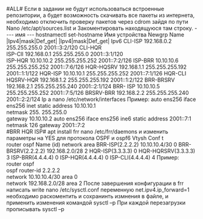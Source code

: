 #ALL# 
Если в задании не будут использоваться встроенные репозитории, а будет возможность скачивать все пакеты из интернета, необходимо отключить проверку пакетов через cdrom зайдя по пути Nano /etc/apt/sources.list и Закоментировать находящуюся там строку. 
---- имя --- 
hostnamectl set-hostname Имя устройства 
Newgrp 
Name
|Ipv4|mask|Def_get|
|Ipv4|mask|Def_get|
Ipv6 
CLI-ISP 
192.168.0.2 
255.255.255.0 
2001::3:2/120 
CLI-HQR  
ISP-ClI 
192.168.0.1 
255.255.255.0 
2001::3:1/120  
ISP-HQR 
10.10.10.2 
255.255.255.252 
2001::7:2/126 
ISP-BRR 
10.10.10.6 
255.255.255.252 
2001::7:6/126 
HQR-HQSRV 
192.168.1.1 
255.255.255.192 
2001::1:1/122 
HQR-ISP 
10.10.10.1 
255.255.255.252 
2001::7:1/126 
HQR-CLI 
HQSRV-HQR 
192.168.1.2 
255.255.255.192 
2001::1:2/122 
BRR-BRSRV 
192.168.2.1 
255.255.255.240 
2001::2:1/124 
BRR- ISP 
10.10.10.5 
255.255.255.252 
2001::7:5/126 
BRSRV-BRR 
192.168.2.2 
255.255.255.240 
2001::2:2/124 
Ip a 
nano /etc/network/interfaces 
Пример: 
auto ens256 
 iface ens256 inet static 
address 10.10.10.1  
netmask 255. 255.255.0  
gateway 10.10.10.2 
auto ens256 
 iface ens256 ine6 static 
address 2001::7:1 
netmask 126 
gateway 2001::7:2  
#BRR HQR ISP# 
apt install frr 
nano /etc/frr/daemons и изменить параметры на YES для протокола OSPF и ospf6 
Vtysh 
Conf t  
router ospf 
Name (id) 
network 
area 
BRR-ISP(2.2.2.2) 
10.10.10.4/30 
0 
BRR-BRSRV(2.2.2.2) 
192.168.2.0/28 
2 
HQR-ISP(3.3.3.3) 
0
HQR-HQRSRV(3.3.3.3) 
3 
ISP-BRR(4.4.4.4) 
0 
ISP-HQR(4.4.4.4) 
0 
ISP-CLI(4.4.4.4) 
4 
Пример:  
router ospf  
ospf router-id 2.2.2.2  
network 10.10.10.4/30 area 0  
network 192.168.2.0/28 area 2 
После завершения конфигурации в frr написать write 
nano /etc/sysctl.conf 
переменную net.ipv4.ip_forward=1 необходимо раскоментить и сохранинть измнения в файле, и применить изменения командой sysctl –p 
При каждой перезагрузки прописывать sysctl –p 
